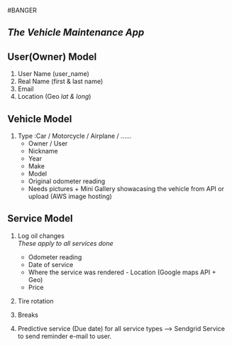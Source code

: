#BANGER
## _The Vehicle Maintenance App_

## User(Owner) Model
1. User Name (user_name)
2. Real Name (first & last name)
2. Email
3. Location (Geo _lat & long_)

## Vehicle Model
1. Type :Car / Motorcycle / Airplane / ......
    * Owner / User 
    * Nickname
    * Year
    * Make
    * Model
    * Original odometer reading
    * Needs pictures + Mini Gallery
      showacasing the vehicle from API or upload (AWS image hosting)

## Service Model
1. Log oil changes <br>
    _These apply to all services done_
    * Odometer reading
    * Date of service
    * Where the service was rendered - Location (Google maps API + Geo)
    * Price
2. Tire rotation
3. Breaks

4. Predictive service (Due date) for all service types --> Sendgrid Service to send reminder e-mail to user.

